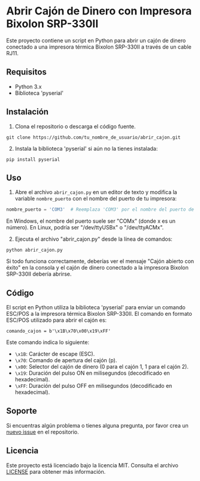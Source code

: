 # Abrir Cajón de Dinero con Impresora Bixolon SRP-330II

Este proyecto contiene un script en Python para abrir un cajón de dinero conectado a una impresora térmica Bixolon SRP-330II a través de un cable RJ11.

## Requisitos

- Python 3.x
- Biblioteca 'pyserial'

## Instalación

1. Clona el repositorio o descarga el código fuente.

```
git clone https://github.com/tu_nombre_de_usuario/abrir_cajon.git
```

2. Instala la biblioteca 'pyserial' si aún no la tienes instalada:

```
pip install pyserial
```

## Uso

1. Abre el archivo `abrir_cajon.py` en un editor de texto y modifica la variable `nombre_puerto` con el nombre del puerto de tu impresora:

```python
nombre_puerto = 'COM3'  # Reemplaza 'COM3' por el nombre del puerto de tu impresora
```

En Windows, el nombre del puerto suele ser "COMx" (donde x es un número). En Linux, podría ser "/dev/ttyUSBx" o "/dev/ttyACMx".

2. Ejecuta el archivo "abrir_cajon.py" desde la línea de comandos:

```
python abrir_cajon.py
```

Si todo funciona correctamente, deberías ver el mensaje "Cajón abierto con éxito" en la consola y el cajón de dinero conectado a la impresora Bixolon SRP-330II debería abrirse.

## Código

El script en Python utiliza la biblioteca 'pyserial' para enviar un comando ESC/POS a la impresora térmica Bixolon SRP-330II. El comando en formato ESC/POS utilizado para abrir el cajón es:

```
comando_cajon = b'\x1B\x70\x00\x19\xFF'
```

Este comando indica lo siguiente:

- `\x1B`: Carácter de escape (ESC).
- `\x70`: Comando de apertura del cajón (p).
- `\x00`: Selector del cajón de dinero (0 para el cajón 1, 1 para el cajón 2).
- `\x19`: Duración del pulso ON en milisegundos (decodificado en hexadecimal).
- `\xFF`: Duración del pulso OFF en milisegundos (decodificado en hexadecimal).

## Soporte

Si encuentras algún problema o tienes alguna pregunta, por favor crea un [nuevo issue](https://github.com/Root-FTW/Open-Bixolon-SRP-330II/issues) en el repositorio.

## Licencia

Este proyecto está licenciado bajo la licencia MIT. Consulta el archivo [LICENSE](LICENSE) para obtener más información.
```
